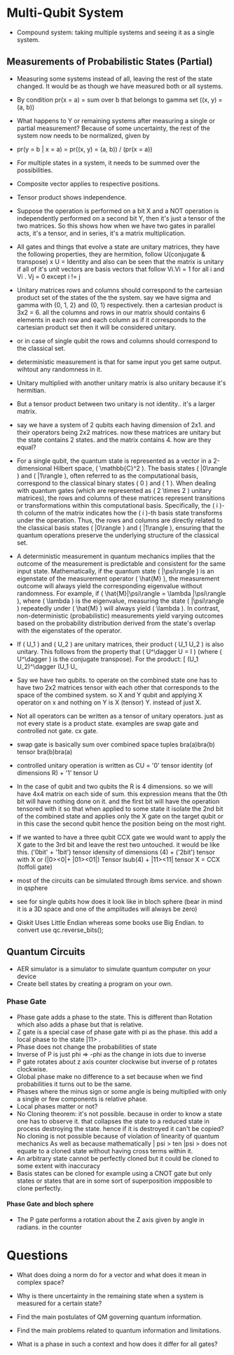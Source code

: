 # Multi-Qubit System

- Compound system: taking multiple systems and seeing it as a single system.

## Measurements of Probabilistic States (Partial)
- Measuring some systems instead of all, leaving the rest of the state changed. It would be as though we have measured both or all systems.
- By condition pr(x = a) = sum over b that belongs to gamma set ((x, y) = (a, b))

- What happens to Y or remaining systems after measuring a single or partial measurement? Because of some uncertainty, the rest of the system now needs to be normalized, given by
- pr(y = b | x = a) = pr((x, y) = (a, b)) / (pr(x = a))
- For multiple states in a system, it needs to be summed over the possibilities.
- Composite vector applies to respective positions.
- Tensor product shows independence.
- Suppose the operation is performed on a bit X and a NOT operation is independently performed on a second bit Y, then it's just a tensor of the two matrices. So this shows how when we have two gates in parallel acts, it's a tensor, and in series, it's a matrix multiplication.

- All gates and things that evolve a state are unitary matrices, they have the following properties, they are hermition, follow U(conjugate & transpose) x U = Identity and also can be seen that the matrix is unitary if all of it's unit vectors are basis vectors that follow Vi.Vi = 1 for all i and Vi . Vj = 0 except i != j 

- Unitary matrices rows and columns should correspond to the cartesian product set of the states of the the system. say we have sigma and gamma with {0, 1, 2} and {0, 1} respectively. then a cartesian product is 3x2 = 6. all the columns and rows in our matrix should contains 6 elements in each row and each column as if it corresponds to the cartesian product set then it will be considered unitary. 

- or in case of single qubit the rows and columns should correspond to the classical set. 
- deterministic measurement is that for same input you get same output. wihtout any randomness in it. 
- Unitary multiplied with another unitary matrix is also unitary because it's hermitian. 
- But a tensor product between two unitary is not identity.. it's a larger matrix. 
- say we have a system of 2 qubits each having dimension of 2x1. and their operators being 2x2 matrices. now these matrices are unitary but the state contains 2 states. and the matrix contains 4. how are they equal? 

- For a single qubit, the quantum state is represented as a vector in a 2-dimensional Hilbert space, \( \mathbb{C}^2 \). The basis states \( |0\rangle \) and \( |1\rangle \), often referred to as the computational basis, correspond to the classical binary states \( 0 \) and \( 1 \). When dealing with quantum gates (which are represented as \( 2 \times 2 \) unitary matrices), the rows and columns of these matrices represent transitions or transformations within this computational basis. Specifically, the \( i \)-th column of the matrix indicates how the \( i \)-th basis state transforms under the operation. Thus, the rows and columns are directly related to the classical basis states \( |0\rangle \) and \( |1\rangle \), ensuring that the quantum operations preserve the underlying structure of the classical set.


- A deterministic measurement in quantum mechanics implies that the outcome of the measurement is predictable and consistent for the same input state. Mathematically, if the quantum state \( |\psi\rangle \) is an eigenstate of the measurement operator \( \hat{M} \), the measurement outcome will always yield the corresponding eigenvalue without randomness. For example, if \( \hat{M}|\psi\rangle = \lambda |\psi\rangle \), where \( \lambda \) is the eigenvalue, measuring the state \( |\psi\rangle \) repeatedly under \( \hat{M} \) will always yield \( \lambda \). In contrast, non-deterministic (probabilistic) measurements yield varying outcomes based on the probability distribution derived from the state's overlap with the eigenstates of the operator.


- If \( U_1 \) and \( U_2 \) are unitary matrices, their product \( U_1 U_2 \) is also unitary. This follows from the property that \( U^\dagger U = I \) (where \( U^\dagger \) is the conjugate transpose). For the product:
  \[
  (U_1 U_2)^\dagger (U_1 U_


- Say we have two qubits. to operate on the combined state one has to have two 2x2 matrices tensor with each other that corresponds to the space of the combined system. so X and Y qubit and applying X operator on x and nothing on Y is X (tensor) Y. instead of just X.

- Not all operators can be written as a tensor of unitary operators. just as not every state is a product state. examples are swap gate and controlled not gate. cx gate. 
- swap gate is basically sum over combined space tuples bra(a)bra(b) tensor bra(b)bra(a) 
- controlled unitary operation is written as CU = '0' tensor identity (of dimensions R) + '1' tensor U 
- In the case of qubit and two qubits the R is 4 dimensions. so we will have 4x4 matrix on each side of sum. this expression means that the 0th bit will have nothing done on it. and the first bit will have the operation tensored with it so that when applied to some state it isolate the 2nd bit of the combined state and applies only the X gate on the target qubit or in this case the second qubit hence the position being on the most right. 
- If we wanted to have a three qubit CCX gate we would want to apply the X gate to the 3rd bit and leave the rest two untouched. it would be like this. ('0bit' + '1bit') tensor idensity of dimensions (4) + ('2bit') tensor with X 
or (|0><0|+ |01><01|) Tensor Isub(4) + |11><11| tensor X = CCX (toffoli gate)


- most of the circuits can be simulated through ibms service. and shown in qsphere 

- see for single qubits how does it look like in bloch sphere (bear in mind it is a 3D space and one of the amplitudes will always be zero)

- Qiskit Uses Little Endian whereas some books use Big Endian. to convert use qc.reverse_bits();


## Quantum Circuits 
- AER simulator is a simulator to simulate quantum computer on your device
- Create bell states by creating a program on your own. 


### Phase Gate 
- Phase gate adds a phase to the state. This is different than Rotation which also adds a phase but that is relative. 
- Z gate is a special case of phase gate with pi as the phase. this add a local phase to the state |11> . 
- Phase does not change the probabilities of state
- Inverse of P is just phi => -phi as the change in iots due to inverse 
- P gate rotates about z axis counter clockwise but inverse of p rotates clockwise. 
- Global phase make no difference to a set because when we find probabilities it turns out to be the same. 
- Phases where the minus sign or some angle is being multiplied with only a single or few components is relative phase. 
- Local phases matter or not? 
- No Cloning theorem: it's not possible. because in order to know a state one has to observe it. that collapses the state to 
  a reduced state in process destroying the state. hence if it is destroyed it can't be copied? No cloning is not possible because of violation of linearity of quantum mechanics As well
  as because mathematically | psi > ten |psi > does not equate to a cloned state without having cross terms within it. 
- An arbitrary state cannot be perfectly cloned but it could be cloned to some extent with inaccuracy 
- Basis states can be cloned for example using a CNOT gate but only states or states that are in some sort of superposition impposible to clone perfectly. 




#### Phase Gate and bloch sphere
- The P gate performs a rotation about the Z axis given by angle in radians. in the counter 
# Questions
- What does doing a norm do for a vector and what does it mean in complex space?

- Why is there uncertainty in the remaining state when a system is measured for a certain state?

- Find the main postulates of QM governing quantum information. 

- Find the main problems related to quantum information and limitations.

- What is a phase in such a context and how does it differ for all gates?
 



